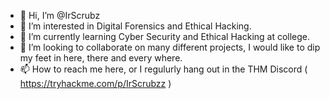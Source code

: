 - 👋 Hi, I’m @IrScrubz
- 👀 I’m interested in Digital Forensics and Ethical Hacking.
- 🌱 I’m currently learning Cyber Security and Ethical Hacking at college.
- 💞️ I’m looking to collaborate on many different projects, I would like to dip my feet in here, there and every where.
- 📫 How to reach me here, or I regulurly hang out in the THM Discord ( https://tryhackme.com/p/IrScrubzz )

<script src="https://tryhackme.com/badge/613324"></script>




<!---
IrScrubz/IrScrubz is a ✨ special ✨ repository because its `README.md` (this file) appears on your GitHub profile.
You can click the Preview link to take a look at your changes.
--->
